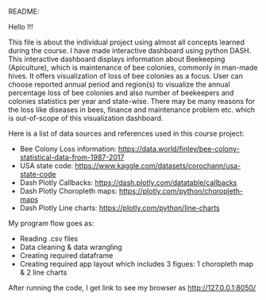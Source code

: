 README:

Hello !!!

This file is about the individual project using almost all concepts learned during the course. I have made interactive dashboard using python DASH.
This interactive dashboard displays information about Beekeeping (Apiculture), which is maintenance of bee colonies, commonly in man-made hives.
It offers visualization of loss of bee colonies as a focus. User can choose reported annual period and region(s) to visualize the annual percentage 
loss of bee colonies and also number of beekeepers and colonies statistics per year and state-wise. There may be many reasons for the loss like diseases
in bees, finance and maintenance problem etc. which is out-of-scope of this visualization dashboard.

Here is a list of data sources and references used in this course project:
- Bee Colony Loss information: https://data.world/finley/bee-colony-statistical-data-from-1987-2017
- USA state code: https://www.kaggle.com/datasets/corochann/usa-state-code
- Dash Plotly Callbacks: https://dash.plotly.com/datatable/callbacks
- Dash Plotly Choropleth maps: https://plotly.com/python/choropleth-maps
- Dash Plotly Line charts: https://plotly.com/python/line-charts

My program flow goes as:
- Reading .csv files
- Data cleaning & data wrangling
- Creating required dataframe
- Creating required app layout which includes 3 figues: 1 choropleth map & 2 line charts

After running the code, I get link to see my browser as http://127.0.0.1:8050/
